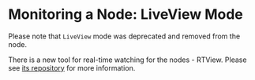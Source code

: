 # Monitoring a Node: LiveView Mode

Please note that `LiveView` mode was deprecated and removed from the node.

There is a new tool for real-time watching for the nodes - RTView. Please see [its repository](https://github.com/The-Blockchain-Company/bcc-rt-view/) for more information.
